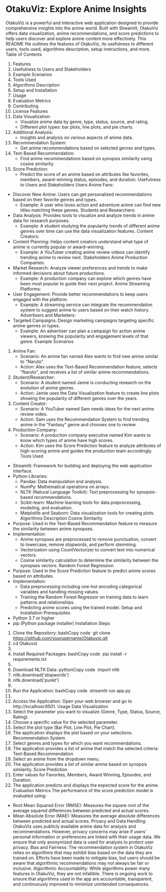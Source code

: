 # OtakuViz: Explore Anime Insights

OtakuViz is a powerful and interactive web application designed to provide comprehensive insights into the anime world. Built with Streamlit, OtakuViz offers data visualization, anime recommendations, and score predictions to help users discover and explore anime content more effectively. This README file outlines the features of OtakuViz, its usefulness to different users, tools used, algorithms description, setup instructions, and more.
Table of Contents
1. Features
2. Usefulness to Users and Stakeholders
3. Example Scenarios
4. Tools Used
5. Algorithms Description
6. Setup and Installation
7. Usage
8. Evaluation Metrics
9. Contributing
10. License
Features
1. Data Visualization:
    * Visualize anime data by genre, type, status, source, and rating.
    * Different plot types: bar plots, line plots, and pie charts.
2. Additional Analysis:
    * Insights and analysis on various aspects of anime data.
3. Recommendation System:
    * Get anime recommendations based on selected genres and types.
4. Text-Based Recommendation:
    * Find anime recommendations based on synopsis similarity using cosine similarity.
5. Score Prediction:
    * Predict the score of an anime based on attributes like favorites, members, award-winning status, episodes, and duration.
Usefulness to Users and Stakeholders
Users
Anime Fans:
* Discover New Anime: Users can get personalized recommendations based on their favorite genres and types.
    * Example: A user who loves action and adventure anime can find new titles matching these genres.
Students and Researchers:
* Data Analysis: Provides tools to visualize and analyze trends in anime data for research purposes.
    * Example: A student studying the popularity trends of different anime genres over time can use the data visualization features.
Content Creators:
* Content Planning: Helps content creators understand what type of anime is currently popular or award-winning.
    * Example: A YouTuber creating anime review videos can identify trending anime to review next.
Stakeholders
Anime Production Companies:
* Market Research: Analyze viewer preferences and trends to make informed decisions about future productions.
    * Example: A production company can explore which genres have been most popular to guide their next project.
Anime Streaming Platforms:
* User Engagement: Provide better recommendations to keep users engaged with the platform.
    * Example: A streaming service can integrate the recommendation system to suggest anime to users based on their watch history.
Advertisers and Marketers:
* Targeted Campaigns: Design marketing campaigns targeting specific anime genres or types.
    * Example: An advertiser can plan a campaign for action anime viewers, knowing the popularity and engagement levels of that genre.
Example Scenarios
1. Anime Fan:
    * Scenario: An anime fan named Alex wants to find new anime similar to "Naruto".
    * Action: Alex uses the Text-Based Recommendation feature, selects "Naruto", and receives a list of similar anime recommendations.
2. Student/Researcher:
    * Scenario: A student named Jamie is conducting research on the evolution of anime genres.
    * Action: Jamie uses the Data Visualization feature to create line plots showing the popularity of different genres over the years.
3. Content Creator:
    * Scenario: A YouTuber named Sam needs ideas for the next anime review video.
    * Action: Sam uses the Recommendation System to find trending anime in the "Fantasy" genre and chooses one to review.
4. Production Company:
    * Scenario: A production company executive named Kim wants to know which types of anime have high scores.
    * Action: Kim uses the Score Prediction feature to analyze attributes of high-scoring anime and guides the production team accordingly.
Tools Used
* Streamlit: Framework for building and deploying the web application interface.
* Python Libraries:
    * Pandas: Data manipulation and analysis.
    * NumPy: Mathematical operations on arrays.
    * NLTK (Natural Language Toolkit): Text preprocessing for synopsis-based recommendations.
    * Scikit-learn: Machine learning tools for data preprocessing, modeling, and evaluation.
    * Matplotlib and Seaborn: Data visualization tools for creating plots.
Algorithms Description
Cosine Similarity
* Purpose: Used in the Text-Based Recommendation feature to measure the similarity between anime synopses.
* Implementation:
    * Anime synopses are preprocessed to remove punctuation, convert to lowercase, remove stopwords, and perform stemming.
    * Vectorization using CountVectorizer to convert text into numerical vectors.
    * Cosine similarity calculation to determine the similarity between the synopses vectors.
Random Forest Regression
* Purpose: Used in the Score Prediction feature to predict anime scores based on attributes.
* Implementation:
    * Data preprocessing including one-hot encoding categorical variables and handling missing values.
    * Training the Random Forest Regressor on training data to learn patterns and relationships.
    * Predicting anime scores using the trained model.
Setup and Installation
Prerequisites
* Python 3.7 or higher
* pip (Python package installer)
Installation Steps
1. Clone the Repository: bashCopy code  git clone https://github.com/yourusername/Otakuviz.git
2. cd Otakuviz
3.   
4. Install Required Packages: bashCopy code  pip install -r requirements.txt
5.   
6. Download NLTK Data: pythonCopy code  import nltk
7. nltk.download('stopwords')
8. nltk.download('punkt')
9.   
10. Run the Application: bashCopy code  streamlit run app.py
11.   
12. Access the Application: Open your web browser and go to http://localhost:8501.
Usage
Data Visualization
1. Select the parameter you want to visualize (Genre, Type, Status, Source, Rating).
2. Choose a specific value for the selected parameter.
3. Select the plot type (Bar Plot, Line Plot, Pie Chart).
4. The application displays the plot based on your selections.
Recommendation System
1. Select genres and types for which you want recommendations.
2. The application provides a list of anime that match the selected criteria.
Text-Based Recommendation
1. Select an anime from the dropdown menu.
2. The application provides a list of similar anime based on synopsis similarity.
Score Prediction
1. Enter values for Favorites, Members, Award Winning, Episodes, and Duration.
2. The application predicts and displays the expected score for the anime.
Evaluation Metrics
The performance of the score prediction model is evaluated using:
* Root Mean Squared Error (RMSE): Measures the square root of the average squared differences between predicted and actual scores.
* Mean Absolute Error (MAE): Measures the average absolute differences between predicted and actual scores.
Privacy and Data Handling: OtakuViz uses publicly available anime data for analysis and recommendations. However, privacy concerns may arise if users' personal information or preferences are linked with their usage data. We ensure that only anonymized data is used for analysis to protect user privacy.
Bias and Fairness: The recommendation system in OtakuViz relies on algorithms that may exhibit bias based on the data they are trained on. Efforts have been made to mitigate bias, but users should be aware that algorithmic recommendations may not always be fair or inclusive.
Algorithmic Accountability: While algorithms power many features in OtakuViz, they are not infallible. There is ongoing work to ensure that algorithms used in the app are accountable, transparent, and continuously improved to minimize unintended consequences.
